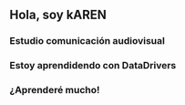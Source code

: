 ## Hola, soy kAREN

### Estudio comunicación audiovisual
### Estoy aprendidendo con DataDrivers
### ¿Aprenderé mucho!
